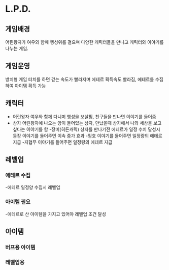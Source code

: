 # L.P.D.
## 게임배경
어린왕자가 여우와 함께 행성위를 걸으며 다양한 캐릭터들을 만나고 캐릭터와 이야기를 나누는 게임.

## 게임운영
방치형 게임 터치를 하면 걷는 속도가 빨라지며 에테르 획득속도 빨라짐, 에테르를 수집하여 아이템 획득 가능

## 캐릭터
- 어린왕자
여우와 함께 다니며 행성을 보살핌, 친구들을 만나면 이야기를 들어줌
- 상자
어린왕자에 나오는 양이 들어있는 상자, 만났을때 상자에서 나와 세상을 보고싶다는 이야기를 함
-장미(히든캐릭)
상자를 만나기전 에테르가 일정 수치 달성시 등장 이야기를 들어주면 이속 증가 효과
-핑호
이야기를 들어주면 일정량의 에테르 지급
-지협무
이야기를 들어주면 일정량의 에테르 지급 

## 레벨업
### 에테르 수집
-에테르 일정양 수집시 레벨업
### 아이템 필요
-에테르로 산 아이템을 가지고 있어야 레벨업 조건 달성

## 아이템
### 버프용 아이템
### 레벨업용 
